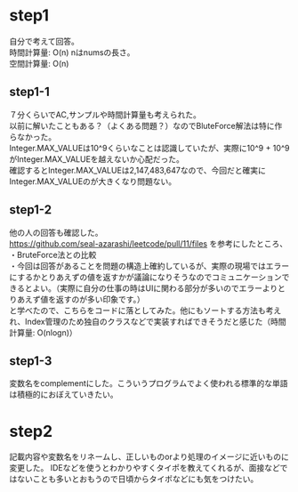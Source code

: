 # step1
自分で考えて回答。  
時間計算量: O(n) nはnumsの長さ。  
空間計算量: O(n) 

## step1-1
７分くらいでAC,サンプルや時間計算量も考えられた。  
以前に解いたこともある？（よくある問題？）なのでBluteForce解法は特に作らなかった。  
Integer.MAX_VALUEは10^9くらいなことは認識していたが、実際に10^9 + 10^9がInteger.MAX_VALUEを越えないか心配だった。  
確認するとInteger.MAX_VALUEは2,147,483,647なので、今回だと確実にInteger.MAX_VALUEのが大きくなり問題ない。

## step1-2
他の人の回答も確認した。  
https://github.com/seal-azarashi/leetcode/pull/11/files
を参考にしたところ、  
・BruteForce法との比較  
・今回は回答があることを問題の構造上確約しているが、実際の現場ではエラーにするかとりあえずの値を返すかが議論になりそうなのでコミュニケーションできるとよい。（実際に自分の仕事の時はUIに関わる部分が多いのでエラーよりとりあえず値を返すのが多い印象です。）  
と学べたので、こちらをコードに落としてみた。他にもソートする方法も考えれ、Index管理のため独自のクラスなどで実装すればできそうだと感じた（時間計算量: O(nlogn)）

## step1-3
変数名をcomplementにした。こういうプログラムでよく使われる標準的な単語は積極的におぼえていきたい。

# step2
記載内容や変数名をリネームし、正しいものorより処理のイメージに近いものに変更した。
IDEなどを使うとわかりやすくタイポを教えてくれるが、面接などではないことも多いとおもうので日頃からタイポなどにも気をつけたい。
